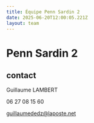 ```yaml
---
title: Équipe Penn Sardin 2
date: 2025-06-20T12:00:05.221Z
layout: team
---
```


# Penn Sardin 2



## contact 

Guillaume LAMBERT

06 27 08 15 60

guillaumededz@laposte.net

